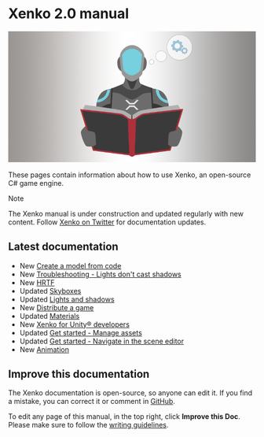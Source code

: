 
# Xenko 2.0 manual

![Manual](media/manual.png)

These pages contain information about how to use Xenko, an open-source C# game engine.

>[!Note]
>The Xenko manual is under construction and updated regularly with new content. Follow [Xenko on Twitter](https://twitter.com/xenko3d?lang=en) for documentation updates.

## Latest documentation

* <span class="label label-doc-highlight">New</span> [Create a model from code](../scripts/create-a-model-from-code.md)
* <span class="label label-doc-highlight">New</span> [Troubleshooting - Lights don't cast shadows](../troubleshooting/lights-dont-cast-shadows.md)
* <span class="label label-doc-highlight">New</span> [HRTF](../audio/hrtf.md)
* <span class="label label-doc-highlight">Updated</span> [Skyboxes](../graphics/skyboxes.md)
* <span class="label label-doc-highlight">Updated</span> [Lights and shadows](../graphics/lights-and-shadows/index.md)
* <span class="label label-doc-highlight">New</span> [Distribute a game](../files-and-folders/distribute-a-game.md)
* <span class="label label-doc-highlight">Updated</span> [Materials](../graphics/materials/index.md)
* <span class="label label-doc-highlight">New</span> [Xenko for Unity® developers](../xenko-for-unity-developers/index.md)
* <span class="label label-doc-highlight">Updated</span> [Get started - Manage assets](../game-studio/manage-assets.md)
* <span class="label label-doc-highlight">Updated</span> [Get started - Navigate in the scene editor](../game-studio/navigate-in-the-scene-editor.md)
* <span class="label label-doc-highlight">New</span> [Animation](../animation/index.md)

## Improve this documentation

The Xenko documentation is open-source, so anyone can edit it. If you find a mistake, you can correct it or comment in [GitHub](https://github.com/SiliconStudio/xenko-docs).

To edit any page of this manual, in the top right, click **Improve this Doc**. Please make sure to follow the [writing guidelines](https://github.com/SiliconStudio/xenko-docs/blob/master-2.0/GUIDELINES.md).